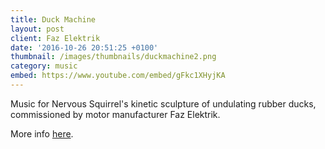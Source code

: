 ```yaml
---
title: Duck Machine
layout: post
client: Faz Elektrik
date: '2016-10-26 20:51:25 +0100'
thumbnail: /images/thumbnails/duckmachine2.png
category: music
embed: https://www.youtube.com/embed/gFkc1XHyjKA
---
```

Music for Nervous Squirrel's kinetic sculpture of undulating rubber ducks, commissioned by motor manufacturer Faz Elektrik.

More info [here](http://www.nervoussquirrel.com/duckmachine.html "Duck Machine").

<div id="bc"></div>
